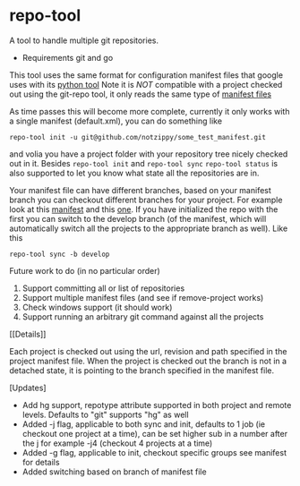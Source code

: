 # repo-tool
A tool to handle multiple git repositories.

* Requirements
git and go

This tool uses the same format for configuration manifest files that google uses with its [python tool](https://code.google.com/p/git-repo/)
Note it is *NOT* compatible with a project checked out using the git-repo tool, it only reads the same type of
[manifest files](https://android.googlesource.com/tools/repo/+/v1.12.20/docs/manifest-format.txt)

As time passes this will become more complete, currently it only works with a single manifest (default.xml), you can do something like

    repo-tool init -u git@github.com/notzippy/some_test_manifest.git
    
and volia you have a project folder with your repository tree nicely checked out in it.
Besides `repo-tool init` and `repo-tool sync` `repo-tool status` is also supported to let you know what state all the repositories are in.

Your manifest file can have different branches, based on your manifest branch you can checkout different branches for your project. For example look at this [manifest](https://github.com/notzippy/revel-manifest/blob/master/default.xml) and this [one](https://github.com/notzippy/revel-manifest/blob/develop/default.xml). If you have initialized the repo with the first you can switch to the develop branch (of the manifest, which will automatically switch all the projects to the appropriate branch as well). Like this

    repo-tool sync -b develop

Future work to do (in no particular order)
1. Support committing all or list of repositories
2. Support multiple manifest files (and see if remove-project works)
3. Check windows support (it should work)
4. Support running an arbitrary git command against all the projects


[[Details]]

Each project is checked out using the url, revision and path specified in the project manifest file. When the project is checked out
the branch is not in a detached state, it is pointing to the branch specified in the manifest file.

[Updates]
* Add hg support, repotype attribute supported in both project and remote levels. Defaults to "git" supports "hg" as well
* Added -j flag, applicable to both sync and init, defaults to 1 job (ie checkout one project at a time), can be set higher sub in a number after the j for example -j4 (checkout 4 projects at a time)
* Added -g flag, applicable to init, checkout specific groups see manifest for details
* Added switching based on branch of manifest file

